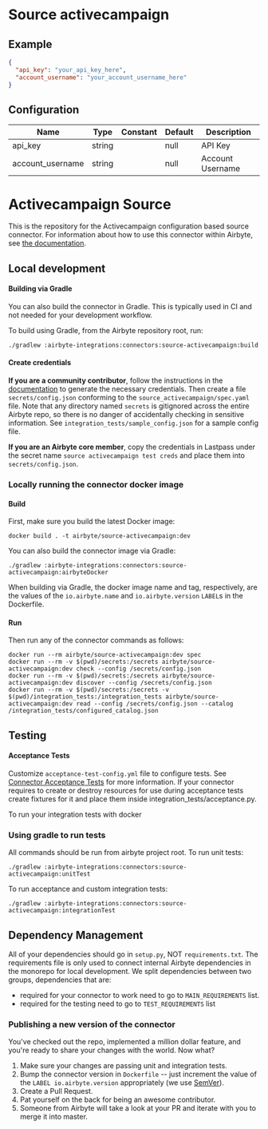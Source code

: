 # Source activecampaign

## Example
```json
{
  "api_key": "your_api_key_here",
  "account_username": "your_account_username_here"
}
```

## Configuration
| Name | Type | Constant | Default | Description |
| --- | --- | --- | --- | --- |
|api_key|string||null|API Key|
|account_username|string||null|Account Username|

# Activecampaign Source

This is the repository for the Activecampaign configuration based source connector.
For information about how to use this connector within Airbyte, see [the documentation](https://docs.airbyte.io/integrations/sources/activecampaign).

## Local development

#### Building via Gradle
You can also build the connector in Gradle. This is typically used in CI and not needed for your development workflow.

To build using Gradle, from the Airbyte repository root, run:
```
./gradlew :airbyte-integrations:connectors:source-activecampaign:build
```

#### Create credentials
**If you are a community contributor**, follow the instructions in the [documentation](https://docs.airbyte.io/integrations/sources/activecampaign)
to generate the necessary credentials. Then create a file `secrets/config.json` conforming to the `source_activecampaign/spec.yaml` file.
Note that any directory named `secrets` is gitignored across the entire Airbyte repo, so there is no danger of accidentally checking in sensitive information.
See `integration_tests/sample_config.json` for a sample config file.

**If you are an Airbyte core member**, copy the credentials in Lastpass under the secret name `source activecampaign test creds`
and place them into `secrets/config.json`.

### Locally running the connector docker image

#### Build
First, make sure you build the latest Docker image:
```
docker build . -t airbyte/source-activecampaign:dev
```

You can also build the connector image via Gradle:
```
./gradlew :airbyte-integrations:connectors:source-activecampaign:airbyteDocker
```
When building via Gradle, the docker image name and tag, respectively, are the values of the `io.airbyte.name` and `io.airbyte.version` `LABEL`s in
the Dockerfile.

#### Run
Then run any of the connector commands as follows:
```
docker run --rm airbyte/source-activecampaign:dev spec
docker run --rm -v $(pwd)/secrets:/secrets airbyte/source-activecampaign:dev check --config /secrets/config.json
docker run --rm -v $(pwd)/secrets:/secrets airbyte/source-activecampaign:dev discover --config /secrets/config.json
docker run --rm -v $(pwd)/secrets:/secrets -v $(pwd)/integration_tests:/integration_tests airbyte/source-activecampaign:dev read --config /secrets/config.json --catalog /integration_tests/configured_catalog.json
```
## Testing

#### Acceptance Tests
Customize `acceptance-test-config.yml` file to configure tests. See [Connector Acceptance Tests](https://docs.airbyte.io/connector-development/testing-connectors/connector-acceptance-tests-reference) for more information.
If your connector requires to create or destroy resources for use during acceptance tests create fixtures for it and place them inside integration_tests/acceptance.py.

To run your integration tests with docker

### Using gradle to run tests
All commands should be run from airbyte project root.
To run unit tests:
```
./gradlew :airbyte-integrations:connectors:source-activecampaign:unitTest
```
To run acceptance and custom integration tests:
```
./gradlew :airbyte-integrations:connectors:source-activecampaign:integrationTest
```

## Dependency Management
All of your dependencies should go in `setup.py`, NOT `requirements.txt`. The requirements file is only used to connect internal Airbyte dependencies in the monorepo for local development.
We split dependencies between two groups, dependencies that are:
* required for your connector to work need to go to `MAIN_REQUIREMENTS` list.
* required for the testing need to go to `TEST_REQUIREMENTS` list

### Publishing a new version of the connector
You've checked out the repo, implemented a million dollar feature, and you're ready to share your changes with the world. Now what?
1. Make sure your changes are passing unit and integration tests.
1. Bump the connector version in `Dockerfile` -- just increment the value of the `LABEL io.airbyte.version` appropriately (we use [SemVer](https://semver.org/)).
1. Create a Pull Request.
1. Pat yourself on the back for being an awesome contributor.
1. Someone from Airbyte will take a look at your PR and iterate with you to merge it into master.
